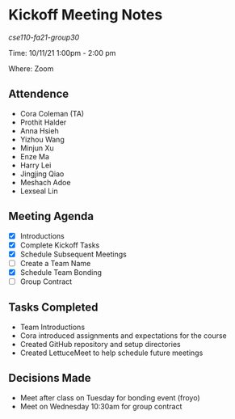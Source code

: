 # Kickoff Meeting Notes
*cse110-fa21-group30*

Time: 10/11/21 1:00pm - 2:00 pm

Where: Zoom

## Attendence 
- Cora Coleman (TA)
- Prothit Halder
- Anna Hsieh
- Yizhou Wang
- Minjun Xu
- Enze Ma
- Harry Lei
- Jingjing Qiao
- Meshach Adoe
- Lexseal Lin

## Meeting Agenda
- [x] Introductions
- [x] Complete Kickoff Tasks
- [x] Schedule Subsequent Meetings
- [ ] Create a Team Name
- [x] Schedule Team Bonding
- [ ] Group Contract

## Tasks Completed
- Team Introductions
- Cora introduced assignments and expectations for the course
- Created GitHub repository and setup directories
- Created LettuceMeet to help schedule future meetings

## Decisions Made
- Meet after class on Tuesday for bonding event (froyo)
- Meet on Wednesday 10:30am for group contract

